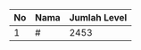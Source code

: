 | No | Nama            | Jumlah Level |
|----|-----------------|--------------|
| 1  | #    |    2453        |

